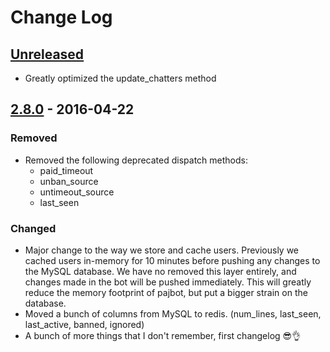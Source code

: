 # Change Log

## [Unreleased]
- Greatly optimized the update_chatters method

## [2.8.0] - 2016-04-22
### Removed
- Removed the following deprecated dispatch methods:
  - paid_timeout
  - unban_source
  - untimeout_source
  - last_seen

### Changed
- Major change to the way we store and cache users. Previously we cached users in-memory for 10 minutes before pushing any changes to the MySQL database. We have no removed this layer entirely, and changes made in the bot will be pushed immediately. This will greatly reduce the memory footprint of pajbot, but put a bigger strain on the database.
- Moved a bunch of columns from MySQL to redis. (num_lines, last_seen, last_active, banned, ignored)
- A bunch of more things that I don't remember, first changelog :sunglasses::ok_hand:

[Unreleased]: https://github.com/pajlada/pajbot/compare/2.8.0...HEAD
[2.8.0]: https://github.com/pajlada/pajbot/compare/2.7.4...2.8.0
